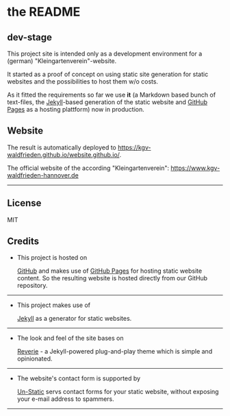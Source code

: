 # the README

## dev-stage

This project site is intended only as a development environment for a (german) "Kleingartenverein"-website.

It started as a proof of concept on using static site generation for static websites and the possibilities to host them w/o costs.

As it fitted the requirements so far we use **it** (a Markdown based bunch of text-files, the [Jekyll](https://jekyllrb.com)-based generation of the static website and [GitHub Pages](https://pages.github.com/) as a hosting plattform) now in production.

## Website

The result is automatically deployed to <https://kgv-waldfrieden.github.io/website.github.io/>.

The official website of the according "Kleingartenverein": <https://www.kgv-waldfrieden-hannover.de>

---

## License

MIT

## Credits

* This project is hosted on
  
  [GitHub](https://github.com/) and makes use of [GitHub Pages](https://pages.github.com/) for hosting static website content. So the resulting website is hosted directly from our GitHub repository.

---

* This project makes use of

  [Jekyll](https://jekyllrb.com/) as a generator for static websites.

---

* The look and feel of the site bases on

  [Reverie](https://github.com/amitmerchant1990/reverie) - a Jekyll-powered plug-and-play theme which is simple and opinionated.

---

* The website's contact form is supported by
  
   [Un-Static](https://forms.un-static.com) servs contact forms for your static website, without exposing your e-mail address to spammers.

---
